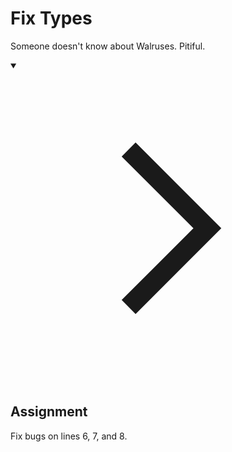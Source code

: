 <h1>Fix Types</h1>
<p>Someone doesn't know about Walruses. Pitiful.</p>
<details open="">
<summary>

<svg class="details-icon" xmlns="http://www.w3.org/2000/svg" fill="none" viewBox="0 0 24 24" stroke-width="1.5" stroke="currentColor">
  <path d="m9 18 6-6-6-6"></path>
</svg>
<h2>Assignment</h2>
</summary>
<p>Fix bugs on lines 6, 7, and 8.</p>
</details>
